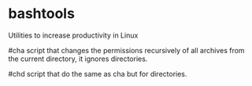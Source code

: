 # bashtools
Utilities to increase productivity in Linux

#cha script that changes the permissions recursively of all archives from the current directory, it ignores directories.

#chd script that do the same as cha but for directories.
